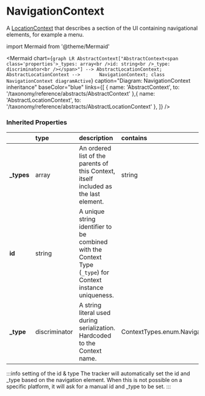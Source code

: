 # NavigationContext

A [LocationContext](/taxonomy/reference/location-contexts/overview.md) that describes a section of the UI containing navigational elements, for example a menu.

import Mermaid from '@theme/Mermaid'

<Mermaid chart={`
    graph LR
      AbstractContext["AbstractContext<span class='properties'>_types: array<br />id: string<br />_type: discriminator<br /></span>"] --> AbstractLocationContext;
      AbstractLocationContext -->       NavigationContext;
    class NavigationContext diagramActive
  `}
  caption="Diagram: NavigationContext inheritance"
  baseColor="blue"
  links={[
{ name: 'AbstractContext', to: '/taxonomy/reference/abstracts/AbstractContext' },{ name: 'AbstractLocationContext', to: '/taxonomy/reference/abstracts/AbstractLocationContext' },  ]}
/>

### Inherited Properties

|             | type          | description                                                                                                | contains                            |
|:------------|:--------------|:-----------------------------------------------------------------------------------------------------------|:------------------------------------|
| **\_types** | array         | An ordered list of the parents of this Context, itself included as the last element.                       | string                              |
| **id**      | string        | A unique string identifier to be combined with the Context Type (`_type`) for Context instance uniqueness. |                                     |
| **\_type**  | discriminator | A string literal used during serialization. Hardcoded to the Context name.                                 | ContextTypes.enum.NavigationContext |

:::info setting of the id & type
The tracker will automatically set the id and _type based on the navigation element. When this is not possible on a specific platform, it will ask for a manual id and _type to be set.
:::
